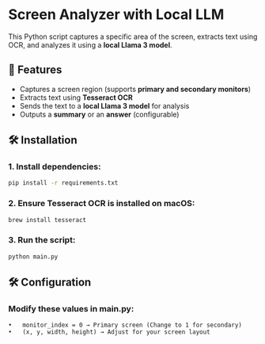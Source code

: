 # Screen Analyzer with Local LLM

This Python script captures a specific area of the screen, extracts text using OCR, and analyzes it using a **local Llama 3 model**.

## 📌 Features
- Captures a screen region (supports **primary and secondary monitors**)
- Extracts text using **Tesseract OCR**
- Sends the text to a **local Llama 3 model** for analysis
- Outputs a **summary** or an **answer** (configurable)

## 🛠️ Installation

### 1. Install dependencies:
```bash
pip install -r requirements.txt
```

### 2. Ensure Tesseract OCR is installed on macOS:
```bash
brew install tesseract
```

### 3. Run the script:
```bash
python main.py
```


## 🛠️ Configuration
### Modify these values in main.py:
```text
•   monitor_index = 0 → Primary screen (Change to 1 for secondary)
•   (x, y, width, height) → Adjust for your screen layout
```



